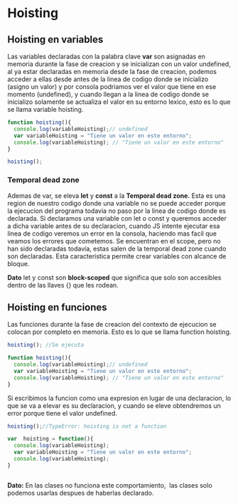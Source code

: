 # Hoisting
## Hoisting en variables
Las variables declaradas con la palabra clave **var** son asignadas en memoria durante la fase de creacion y se inicializan con un valor undefined, al ya estar declaradas en memoria desde la fase de creacion, podemos acceder a ellas desde antes de la linea de codigo donde se inicializo (asigno un valor) y por consola podriamos ver el valor que tiene en ese momento (undefined), y cuando llegan a la linea de codigo donde se inicializo solamente se actualiza el valor en su entorno lexico, esto es lo que se llama variable hoisting.

```javascript
function hoisting(){
  console.log(variableHoisting);// undefined
  var variableHoisting = "Tiene un valor en este entorno";
  console.log(variableHoisting); // "Tiene un valor en este entorno"
}

hoisting();
```

### Temporal dead zone
Ademas de var, se eleva **let** y **const** a la **Temporal dead zone.** Esta es una  region de nuestro codigo donde una variable no se puede acceder porque la ejecucion del programa todavia no paso por la linea de codigo donde es declarada. Si declaramos una variable con let o const y queremos acceder a dicha variable antes de su declaracion, cuando JS intente ejecutar esa linea de codigo veremos un error en la consola, haciendo mas facil que veamos los errores que cometemos.  Se encuentran en el scope, pero no han sido declaradas todavía, estas salen de la temporal dead zone cuando son declaradas. Esta caracteristica permite crear variables con alcance de bloque.

**Dato** let y const son **block-scoped** que significa que solo son accesibles dentro de las llaves {} que les rodean.

## Hoisting en funciones
Las funciones durante la fase de creacion del contexto de ejecucion se colocan por completo en memoria. Esto es lo que se llama function hoisting.

```javascript
hoisting(); //Se ejecuta

function hoisting(){
  console.log(variableHoisting);// undefined
  var variableHoisting = "Tiene un valor en este entorno";
  console.log(variableHoisting); // "Tiene un valor en este entorno"
}


```

Si escribimos la funcion como una expresion en lugar de una declaracion, lo que se va a elevar es su declaracion, y cuando se eleve obtendremos un error porque tiene el valor undefined.

```javascript
hoisting();//TypeError: hoisting is not a function

var  hoisting = function(){
  console.log(variableHoisting);
  var variableHoisting = "Tiene un valor en este entorno";
  console.log(variableHoisting);
}



```

**Dato:** En las clases no funciona este comportamiento,  las clases solo podemos usarlas despues de haberlas declarado.